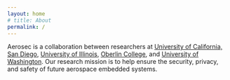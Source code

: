 ```yaml
---
layout: home
# title: About
permalink: /
---
```


Aerosec is a collaboration between researchers at <a href="https://cse.ucsd.edu/" target="_blank">University of California, San Diego</a>, <a href="https://cs.illinois.edu/" target="_blank">University of Illinois</a>, <a href="https://www.cs.oberlin.edu/" target="_blank">Oberlin College</a>, and <a href="https://www.cs.washington.edu/" target="_blank">University of Washington</a>. Our research mission is to help ensure the security, privacy, and safety of future aerospace embedded systems.
